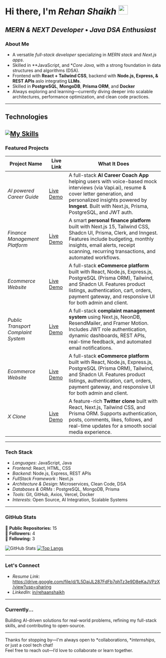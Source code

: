 <!--
  Hi there 👋 I’m Rehan Shaikh
-->

#  Hi there, I'm *Rehan Shaikh* <img src="https://media.giphy.com/media/hvRJCLFzcasrR4ia7z/giphy.gif" width="30">

*MERN & NEXT Developer* • *Java DSA Enthusiast*  
---

###  About Me

-  A versatile *full-stack developer* specializing in *MERN stack* and *Next.js apps*.
-  Skilled in **JavaScript, and **Core Java*, with a strong foundation in data structures and algorithms (DSA).
-  Frontend with **React + Tailwind CSS**, backend with **Node.js, Express, & REST APIs** aslo integrating **LLMs**.
-  Skilled in **PostgreSQL**, **MongoDB**, **Prisma ORM**, and **Docker**
-  Always exploring and learning—currently diving deeper into scalable architectures, performance optimization, and clean code practices.

---
## Technologies

[![My Skills](https://skillicons.dev/icons?i=html,css,js,react,nextjs,express,nodejs,postgres,mongodb,prisma,github,git,docker,java&perline=8)](https://skillicons.dev)
---

###  Featured Projects

| Project Name | Live Link | What It Does |
|--------------|-----------|--------------|
| *AI powered Career Guide* | [Live Demo](https://ai-career-coach-af6pj4ovy-rehaan-shaikhs-projects.vercel.app/) | A full-stack **AI Career Coach App** helping users with voice-based mock interviews (via Vapi.ai), resume & cover letter generation, and personalized insights powered by **Inngest**. Built with Next.js, Prisma, PostgreSQL, and JWT auth. |
| *Finance Management Platform* | [Live Demo](https://finance-management-ai-integrated-ap-xi.vercel.app/) | A smart **personal finance platform** built with Next.js 15, Tailwind CSS, Shadcn UI, Prisma, Clerk, and Inngest. Features include budgeting, monthly insights, email alerts, receipt scanning, recurring transactions, and automated workflows. |
| *Ecommerce Website* | [Live Demo](https://e-commerce-topaz-psi.vercel.app/) | A full-stack **eCommerce platform** built with React, Node.js, Express.js, PostgreSQL (Prisma ORM), Tailwind, and Shadcn UI. Features product listings, authentication, cart, orders, payment gateway, and responsive UI for both admin and client. |
| *Public Transport Complaint System* | [Live Demo](https://public-transport-complaint-system-f.vercel.app/) | A full-stack **complaint management system** using Next.js, NeonDB, ResendMailer, and Framer Motion. Includes JWT role authentication, dynamic dashboards, REST APIs, real-time feedback, and automated email notifications. |
| *Ecommerce Website* | [Live Demo](https://e-commerce-topaz-psi.vercel.app/) | A full-stack **eCommerce platform** built with React, Node.js, Express.js, PostgreSQL (Prisma ORM), Tailwind, and Shadcn UI. Features product listings, authentication, cart, orders, payment gateway, and responsive UI for both admin and client. |
| *X Clone* | [Live Demo](https://x-twitter-clone-xflv.vercel.app/) | A feature-rich **Twitter clone** built with React, Next.js, Tailwind CSS, and Prisma ORM. Supports authentication, posts, comments, likes, follows, and real-time updates for a smooth social media experience. |


---

###  Tech Stack

- *Languages*: JavaScript, Java  
- *Frontend*: React, HTML, CSS
- *Backend*: Node.js, Express, REST APIs
- *FullStack Framework* : Next.js
- *Architecture & Design*: Microservices, Clean Code, DSA
- *Databases & ORMs*  : PostgreSQL, MongoDB, Prisma
- *Tools*: Git, GitHub, Axios, Vercel, Docker  
- *Interests*: Open Source, AI Integration, Scalable Systems

---


###  GitHub Stats

🌟 **Public Repositories:** 15  
👥 **Followers:** 4  
🔗 **Following:** 3  

![GitHub Stats](https://github-readme-stats.vercel.app/api?username=Rehaan-shaikh&show_icons=true&theme=radical)
[![Top Langs](https://github-readme-stats.vercel.app/api/top-langs/?username=rehaan-shaikh&layout=compact&theme=dark)](https://github.com/anuraghazra/github-readme-stats)

---

###  Let's Connect
-  *Resume Link*: https://drive.google.com/file/d/1L5DaiJL287FdFb7qhTz3e9D8eKaJVPzX/view?usp=sharing 
-  *LinkedIn*: [in/rehaanshaikh](https://www.linkedin.com/in/rehan-shaikh-02092224b/)  

---

###  Currently...

Building AI-driven solutions for real-world problems, refining my full-stack skills, and contributing to open-source.

---

Thanks for stopping by—I'm always open to *collaborations, **internships*, or just a cool tech chat!  
Feel free to reach out—I’d love to collaborate or learn together.
